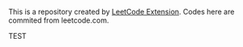 This is a repository created by [LeetCode Extension](https://chrome.google.com/webstore/detail/leetcode-extension/eomonjnamkjeclchgkdchpabkllmbofp). Codes here are commited from leetcode.com.

TEST